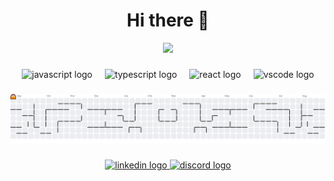 ## 
<div align="center">
  <h1>Hi there 👋</h1>  
</div>


<div align="center">
  <img height="200" src="https://i.imgflip.com/65efzo.gif"  />
</div>

###

<div align="CENTER">
  <img src="https://cdn.jsdelivr.net/gh/devicons/devicon/icons/javascript/javascript-original.svg" height="40" alt="javascript logo"  />
  <img width="12" />
  <img src="https://cdn.jsdelivr.net/gh/devicons/devicon/icons/typescript/typescript-original.svg" height="40" alt="typescript logo"  />
  <img width="12" />
  <img src="https://cdn.jsdelivr.net/gh/devicons/devicon/icons/react/react-original.svg" height="40" alt="react logo"  />
  <img width="12" />
  <img src="https://cdn.jsdelivr.net/gh/devicons/devicon/icons/vscode/vscode-original.svg" height="40" alt="vscode logo"  />
</div>

###

<picture>
  <source media="(prefers-color-scheme: dark)" srcset="https://raw.githubusercontent.com/tranvinh-git/tranvinh-git/output/pacman-contribution-graph-dark.svg">
  <source media="(prefers-color-scheme: light)" srcset="https://raw.githubusercontent.com/tranvinh-git/tranvinh-git/output/pacman-contribution-graph.svg">
  <img alt="pacman contribution graph" src="https://raw.githubusercontent.com/tranvinh-git/tranvinh-git/output/pacman-contribution-graph.svg">
</picture>

###

<div align="center">
  <a href="https://www.linkedin.com/in/vinh-t-bb5497183/" target="_blank">
    <img src="https://raw.githubusercontent.com/maurodesouza/profile-readme-generator/master/src/assets/icons/social/linkedin/default.svg" width="52" height="40" alt="linkedin logo"  />
  </a>
  <a href="https://discord.com/channels/tranvinh_git" target="_blank">
    <img src="https://raw.githubusercontent.com/maurodesouza/profile-readme-generator/master/src/assets/icons/social/discord/default.svg" width="52" height="40" alt="discord logo"  />
  </a>
</div>

###

<!--
**tranvinh-git/tranvinh-git** is a ✨ _special_ ✨ repository because its `README.md` (this file) appears on your GitHub profile.
